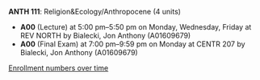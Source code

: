 **ANTH 111**: Religion&Ecology/Anthropocene (4 units)

- **A00** (Lecture) at 5:00 pm–5:50 pm on Monday, Wednesday, Friday at REV NORTH by Bialecki, Jon Anthony (A01609679)
- **A00** (Final Exam) at 7:00 pm–9:59 pm on Monday at CENTR 207 by Bialecki, Jon Anthony (A01609679)

[Enrollment numbers over time](./ANTH111.tsv)

